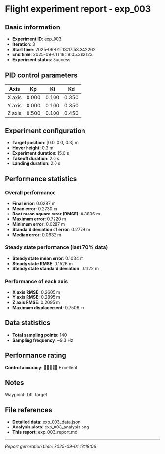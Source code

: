 # Flight experiment report - exp_003

## Basic information
- **Experiment ID**: exp_003
- **Iteration**: 3
- **Start time**: 2025-09-01T18:17:58.342262
- **End time**: 2025-09-01T18:18:05.382123
- **Experiment status**: Success

## PID control parameters
| Axis | Kp | Ki | Kd |
|------|----|----|----| 
| X axis  | 0.000 | 0.100 | 0.350 |
| Y axis  | 0.000 | 0.100 | 0.350 |
| Z axis  | 0.500 | 0.100 | 0.450 |

## Experiment configuration
- **Target position**: [0.0, 0.0, 0.3] m
- **Hover height**: 0.3 m  
- **Experiment duration**: 15.0 s
- **Takeoff duration**: 2.0 s
- **Landing duration**: 2.0 s

## Performance statistics

### Overall performance
- **Final error**: 0.0287 m
- **Mean error**: 0.2730 m
- **Root mean square error (RMSE)**: 0.3896 m
- **Maximum error**: 0.7220 m
- **Minimum error**: 0.0287 m
- **Standard deviation of error**: 0.2779 m
- **Median error**: 0.0632 m

### Steady state performance (last 70% data)
- **Steady state mean error**: 0.1034 m
- **Steady state RMSE**: 0.1526 m
- **Steady state standard deviation**: 0.1122 m

### Performance of each axis
- **X axis RMSE**: 0.2605 m
- **Y axis RMSE**: 0.2895 m  
- **Z axis RMSE**: 0.2095 m
- **Maximum displacement**: 0.7506 m

## Data statistics
- **Total sampling points**: 140
- **Sampling frequency**: ~9.3 Hz

## Performance rating
**Control accuracy**: 🌟🌟🌟🌟🌟 Excellent

## Notes
Waypoint: Lift Target

## File references
- **Detailed data**: exp_003_data.json
- **Analysis plots**: exp_003_analysis.png
- **This report**: exp_003_report.md

---
*Report generation time: 2025-09-01 18:18:06*
